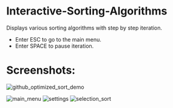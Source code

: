 # Interactive-Sorting-Algorithms
Displays various sorting algorithms with step by step iteration.

- Enter ESC to go to the main menu.
- Enter SPACE to pause iteration.

# Screenshots:

![github_optimized_sort_demo](https://user-images.githubusercontent.com/49791407/165393737-55bfd6d3-2e3f-42f4-ab99-7a68a6fee351.gif)


![main_menu](https://user-images.githubusercontent.com/49791407/158735030-a4c4c570-18d2-47c5-b78d-ad281ed3c98a.png)
![settings](https://user-images.githubusercontent.com/49791407/158735037-f9f09024-104e-4987-a505-0f395df3e181.png)
![selection_sort](https://user-images.githubusercontent.com/49791407/158735042-7ba215e2-bcb7-46aa-a228-2ee7139f1b65.png)
